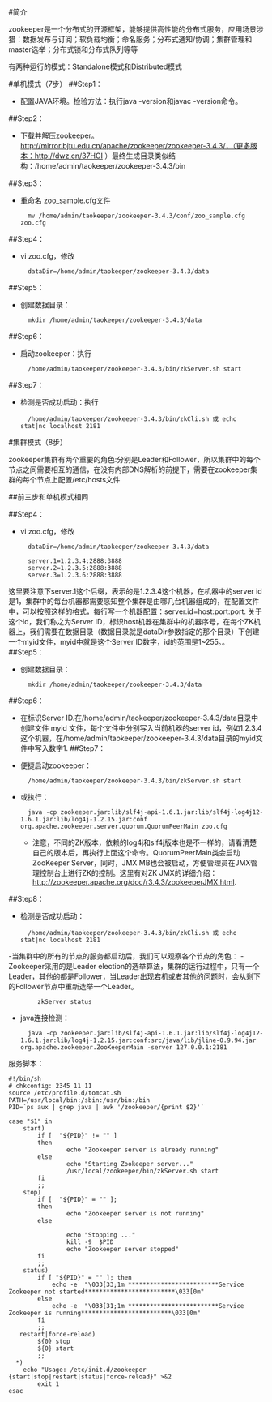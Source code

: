 #简介

zookeeper是一个分布式的开源框架，能够提供高性能的分布式服务，应用场景涉猎：数据发布与订阅；软负载均衡；命名服务；分布式通知/协调；集群管理和master选举；分布式锁和分布式队列等等
 
有两种运行的模式：Standalone模式和Distributed模式

#单机模式（7步）
##Step1：
- 配置JAVA环境。检验方法：执行java -version和javac -version命令。

##Step2：
- 下载并解压zookeeper。http://mirror.bjtu.edu.cn/apache/zookeeper/zookeeper-3.4.3/，（更多版本：http://dwz.cn/37HGI
）最终生成目录类似结构：/home/admin/taokeeper/zookeeper-3.4.3/bin

##Step3：
- 重命名 zoo_sample.cfg文件

		mv /home/admin/taokeeper/zookeeper-3.4.3/conf/zoo_sample.cfg  zoo.cfg
##Step4：
- vi zoo.cfg，修改
	
		dataDir=/home/admin/taokeeper/zookeeper-3.4.3/data
##Step5：
- 创建数据目录：
	
		mkdir /home/admin/taokeeper/zookeeper-3.4.3/data
	 

##Step6：
- 启动zookeeper：执行

		/home/admin/taokeeper/zookeeper-3.4.3/bin/zkServer.sh start

##Step7：
- 检测是否成功启动：执行

		/home/admin/taokeeper/zookeeper-3.4.3/bin/zkCli.sh 或 echo stat|nc localhost 2181
 
#集群模式（8步）

zookeeper集群有两个重要的角色:分别是Leader和Follower，所以集群中的每个节点之间需要相互的通信，在没有内部DNS解析的前提下，需要在zookeeper集群的每个节点上配置/etc/hosts文件

##前三步和单机模式相同

##Step4：
- vi zoo.cfg，修改
	
		dataDir=/home/admin/taokeeper/zookeeper-3.4.3/data 

		server.1=1.2.3.4:2888:3888 
		server.2=1.2.3.5:2888:3888 
		server.3=1.2.3.6:2888:3888
这里要注意下server.1这个后缀，表示的是1.2.3.4这个机器，在机器中的server id是1，集群中的每台机器都需要感知整个集群是由哪几台机器组成的，在配置文件中，可以按照这样的格式，每行写一个机器配置：server.id=host:port:port. 关于这个id，我们称之为Server ID，标识host机器在集群中的机器序号，在每个ZK机器上，我们需要在数据目录（数据目录就是dataDir参数指定的那个目录）下创建一个myid文件，myid中就是这个Server ID数字，id的范围是1~255。。
##Step5：
- 创建数据目录：

		mkdir /home/admin/taokeeper/zookeeper-3.4.3/data

##Step6：
- 在标识Server ID.在/home/admin/taokeeper/zookeeper-3.4.3/data目录中创建文件 myid 文件，每个文件中分别写入当前机器的server id，例如1.2.3.4这个机器，在/home/admin/taokeeper/zookeeper-3.4.3/data目录的myid文件中写入数字1.
##Step7：
- 便捷启动zookeeper：

		/home/admin/taokeeper/zookeeper-3.4.3/bin/zkServer.sh start 
- 或执行：
	
		java -cp zookeeper.jar:lib/slf4j-api-1.6.1.jar:lib/slf4j-log4j12-1.6.1.jar:lib/log4j-1.2.15.jar:conf org.apache.zookeeper.server.quorum.QuorumPeerMain zoo.cfg

	- 注意，不同的ZK版本，依赖的log4j和slf4j版本也是不一样的，请看清楚自己的版本后，再执行上面这个命令。QuorumPeerMain类会启动ZooKeeper Server，同时，JMX MB也会被启动，方便管理员在JMX管理控制台上进行ZK的控制。这里有对ZK JMX的详细介绍： http://zookeeper.apache.org/doc/r3.4.3/zookeeperJMX.html.  

##Step8：
- 检测是否成功启动： 
	
		/home/admin/taokeeper/zookeeper-3.4.3/bin/zkCli.sh 或 echo stat|nc localhost 2181
-当集群中的所有的节点的服务都启动后，我们可以观察各个节点的角色：
	- Zookeeper采用的是Leader election的选举算法，集群的运行过程中，只有一个Leader，其他的都是Follower，当Leader出现宕机或者其他的问题时，会从剩下的Follower节点中重新选举一个Leader。
		
			zkServer status

- java连接检测：

		java -cp zookeeper.jar:lib/slf4j-api-1.6.1.jar:lib/slf4j-log4j12-1.6.1.jar:lib/log4j-1.2.15.jar:conf:src/java/lib/jline-0.9.94.jar   org.apache.zookeeper.ZooKeeperMain -server 127.0.0.1:2181


服务脚本：

	#!/bin/sh
	# chkconfig: 2345 11 11
	source /etc/profile.d/tomcat.sh
	PATH=/usr/local/bin:/sbin:/usr/bin:/bin
	PID=`ps aux | grep java | awk '/zookeeper/{print $2}'`
	
	case "$1" in
	    start)
	        if [  "${PID}" != "" ]
	        then
	                echo "Zookeeper server is already running"
	        else
	                echo "Starting Zookeeper server..."
	                /usr/local/zookeeper/bin/zkServer.sh start
	        fi
	        ;;
	    stop)
	        if [  "${PID}" = "" ];
	        then
	                echo "Zookeeper server is not running"
	        else
	
	                echo "Stopping ..."
	                kill -9  $PID
	                echo "Zookeeper server stopped"
	        fi
	        ;;
	    status)
	        if [ "${PID}" = "" ]; then
	            echo -e  "\033[33;1m *************************Service Zookeeper not started*************************\033[0m"
	        else
	            echo -e  "\033[31;1m *************************Service Zookeeper is running*************************\033[0m"
	        fi
	        ;;
	   restart|force-reload)
	        ${0} stop
	        ${0} start
	        ;;
	  *)
	    echo "Usage: /etc/init.d/zookeeper {start|stop|restart|status|force-reload}" >&2
	        exit 1
	esac


